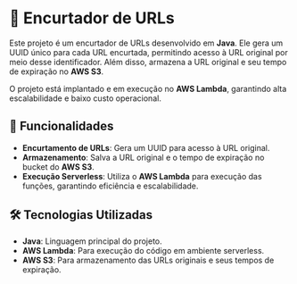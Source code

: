 # 📎 Encurtador de URLs  

Este projeto é um encurtador de URLs desenvolvido em **Java**. Ele gera um UUID único para cada URL encurtada, permitindo acesso à URL original por meio desse identificador. Além disso, armazena a URL original e seu tempo de expiração no **AWS S3**.  

O projeto está implantado e em execução no **AWS Lambda**, garantindo alta escalabilidade e baixo custo operacional.  

## 🚀 Funcionalidades  

- **Encurtamento de URLs**: Gera um UUID para acesso à URL original.  
- **Armazenamento**: Salva a URL original e o tempo de expiração no bucket do **AWS S3**.  
- **Execução Serverless**: Utiliza o **AWS Lambda** para execução das funções, garantindo eficiência e escalabilidade.  

## 🛠️ Tecnologias Utilizadas  

- **Java**: Linguagem principal do projeto.  
- **AWS Lambda**: Para execução do código em ambiente serverless.  
- **AWS S3**: Para armazenamento das URLs originais e seus tempos de expiração.  
